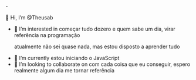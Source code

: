 -<blockquote class="imgur-embed-pub" lang="en" data-id="a/hjaFleA" data-context="false" ><a href="//imgur.com/a/hjaFleA"></a></blockquote><script async src="//s.imgur.com/min/embed.js" charset="utf-8"></script> 
👋 Hi, I’m @Theusab 
- 👀 I’m interested in  começar tudo dozero e quem sabe um dia, virar referência na programação<p>atualmente não sei quase nada, mas estou disposto a aprender tudo
- 🌱 I’m currently  estou iniciando o  JavaScript
- 💞️ I’m looking to collaborate on  com cada coisa que eu conseguir, espero realmente algum dia me tornar referência
